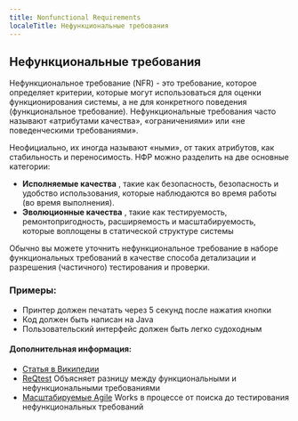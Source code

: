 ```yaml
---
title: Nonfunctional Requirements
localeTitle: Нефункциональные требования
---
```

## Нефункциональные требования

Нефункциональное требование (NFR) - это требование, которое определяет критерии, которые могут использоваться для оценки функционирования системы, а не для конкретного поведения (функциональное требование). Нефункциональные требования часто называют «атрибутами качества», «ограничениями» или «не поведенческими требованиями».

Неофициально, их иногда называют «ными», от таких атрибутов, как стабильность и переносимость. НФР можно разделить на две основные категории:

*   **Исполняемые качества** , такие как безопасность, безопасность и удобство использования, которые наблюдаются во время работы (во время выполнения).
*   **Эволюционные качества** , такие как тестируемость, ремонтопригодность, расширяемость и масштабируемость, которые воплощены в статической структуре системы

Обычно вы можете уточнить нефункциональное требование в наборе функциональных требований в качестве способа детализации и разрешения (частичного) тестирования и проверки.

### Примеры:

*   Принтер должен печатать через 5 секунд после нажатия кнопки
*   Код должен быть написан на Java
*   Пользовательский интерфейс должен быть легко судоходным

#### Дополнительная информация:

*   [Статья в Википедии](https://en.wikipedia.org/wiki/Non-functional_requirement)
*   [ReQtest](http://reqtest.com/requirements-blog/functional-vs-non-functional-requirements/) Объясняет разницу между функциональными и нефункциональными требованиями
*   [Масштабируемые Agile](http://www.scaledagileframework.com/nonfunctional-requirements/) Works в процессе от поиска до тестирования нефункциональных требований